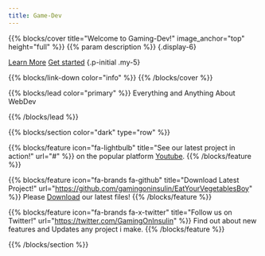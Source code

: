 ```yaml
---
title: Game-Dev
---
```


{{% blocks/cover title="Welcome to Gaming-Dev!" image_anchor="top" height="full" %}}
{{% param description %}}
{.display-6}

<a class="btn btn-lg btn-primary me-3" href="about/">Learn More</a>
<a class="btn btn-lg btn-secondary" href="docs/get-started/">Get started</a>
{.p-initial .my-5}

{{% blocks/link-down color="info" %}}
{{% /blocks/cover %}}

{{% blocks/lead color="primary" %}}
Everything and Anything About WebDev

<!-- <a href="https://www.netlify.com" target="_blank" rel="noopener">
  <img src="https://www.netlify.com/img/global/badges/netlify-color-accent.svg" alt="Deploys by Netlify" />
</a> -->
{{% /blocks/lead %}}

{{% blocks/section color="dark" type="row" %}}

{{% blocks/feature icon="fa-lightbulb" title="See our latest project in action!" url="#" %}}
on the popular platform [Youtube](https://www.youtube.com/@GamingOnInsulin).
{{% /blocks/feature %}}


{{% blocks/feature icon="fa-brands fa-github" title="Download Latest Project!" url="https://github.com/gamingoninsulin/EatYourVegetablesBoy" %}}
Please [Download](https://github.com/gamingoninsulin/EatYourVegetablesBoy/archive/refs/heads/master.zip) our latest files!
{{% /blocks/feature %}}


{{% blocks/feature icon="fa-brands fa-x-twitter" title="Follow us on Twitter!" url="https://twitter.com/GamingOnInsulin" %}}
Find out about new features and Updates any project i make.
{{% /blocks/feature %}}

{{% /blocks/section %}}
